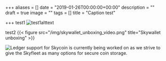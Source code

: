 +++
aliases = []
date = "2019-01-26T00:00:00+00:00"
description = ""
draft = true
image = ""
tags = []
title = "Caption test"

+++
test1
![test1alttext](/img/skywallet_unboxing_video.png "test1title")

test2
{{< figure src="/img/skywallet_unboxing_video.png" title="Skywallet unboxing" >}}


![Ledger support for Skycoin is currently being worked on as we strive to give the Skyfleet as many options for secure coin storage.](/img/ledger-ui.png)
